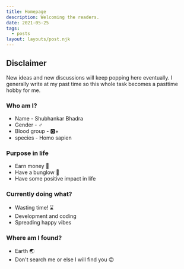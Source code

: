 ```yaml
---
title: Homepage
description: Welcoming the readers.
date: 2021-05-25
tags:
  - posts
layout: layouts/post.njk
---
```

## Disclaimer
New ideas and new discussions will keep popping here eventually. I generally write at my past time so this whole task becomes a pasttime hobby for me.

### Who am I?
- Name - Shubhankar Bhadra
- Gender - ♂️
- Blood group - 🅾️+
- species - Homo sapien


### Purpose in life

- Earn money 🤑
- Have a bunglow 🏡
- Have some positive impact in life

### Currently doing what?

- Wasting time! ⌛
- Development and coding
- Spreading happy vibes

### Where am I found?
- Earth 🌏
- Don't search me or else I will find you 🙃

